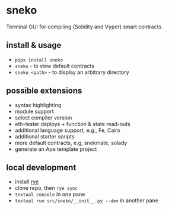 # sneko

Terminal GUI for compiling (Solidity and Vyper) smart contracts.

## install & usage

- `pipx install sneko`
- `sneko` - to view default contracts
- `sneko <path>` - to display an arbitrary directory

## possible extensions

- syntax highlighting
- module support
- select compiler version
- eth-tester deploys + function & state read-outs
- additional language support, e.g., Fe, Cairo
- additional starter scripts
- more default contracts, e.g, snekmate, solady
- generate an Ape template project

## local development

- install [rye](https://rye.astral.sh/guide/installation/)
- clone repo, then `rye sync`
- `textual console` in one pane
- `textual run src/sneko/__init__.py --dev` in another pane
